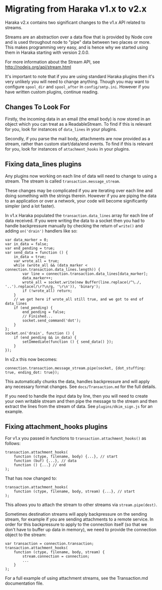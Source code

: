 Migrating from Haraka v1.x to v2.x
==================================

Haraka v2.x contains two significant changes to the v1.x API related to
streams.

Streams are an abstraction over a data flow that is provided by Node core
and is used throughout node to "pipe" data between two places or more. This
makes programming very easy, and is hence why we started using them in Haraka
starting with version 2.0.0.

For more information about the Stream API, see 
http://nodejs.org/api/stream.html

It's important to note that if you are using standard Haraka plugins then
it's very unlikely you will need to change anything. Though you may want
to configure `spool_dir` and `spool_after` in `config/smtp.ini`. However if
you have written custom plugins, continue reading.

Changes To Look For
-------------------

Firstly, the incoming data in an email (the email body) is now stored in an
object which you can treat as a ReadableStream. To find if this is relevant
for you, look for instances of `data_lines` in your plugins.

Secondly, if you parse the mail body, attachments are now provided as a
stream, rather than custom start/data/end events. To find if this is relevant
for you, look for instances of `attachment_hooks` in your plugins.

Fixing data\_lines plugins
-------------------------

Any plugins now working on each line of data will need to change to using a
stream. The stream is called `transaction.message_stream`.

These changes may be complicated if you are iterating over each line and
doing something with the strings therein. However if you are piping the data
to an application or over a network, your code will become significantly
simpler (and a lot faster).

In v1.x Haraka populated the `transaction.data_lines` array for each line of 
data received.  If you were writing the data to a socket then you had to handle 
backpressure manually by checking the return of `write()` and adding 
`on('drain')` handlers like so:

    var data_marker = 0;
    var in_data = false;
    var end_pending = true;
    var send_data = function () {
        in_data = true;
        var wrote_all = true;
        while (wrote_all && (data_marker < connection.transaction.data_lines.length)) {
            var line = connection.transaction.data_lines[data_marker];
            data_marker++;
            wrote_all = socket.write(new Buffer(line.replace(/^\./, '..').replace(/\r?\n/g, '\r\n')), 'binary');
            if (!wrote_all) return;
        }
        // we get here if wrote_all still true, and we got to end of data_lines
        if (end_pending) {
            end_pending = false;
            // Finished...
            socket.send_command('dot');
        }
    };
    socket.on('drain', function () {
        if (end_pending && in_data) {
            setImmediate(function () { send_data() });
        }
    });

In v2.x this now becomes:

    connection.transaction.message_stream.pipe(socket, {dot_stuffing: true, ending_dot: true});
    
This automatically chunks the data, handles backpressure and will apply any 
necessary format changes.  See `docs/Transaction.md` for the full details.

If you need to handle the input data by line, then you will need to create 
your own writable stream and then pipe the message to the stream and then 
extract the lines from the stream of data.  See `plugins/dkim_sign.js` for 
an example. 

Fixing attachment\_hooks plugins
-------------------------------

For v1.x you passed in functions to `transaction.attachment_hooks()` as
follows:

    transaction.attachment_hooks(
        function (ctype, filename, body) {...}, // start
        function (buf) {...}, // data
        function () {...} // end
    );

That has now changed to:

    transaction.attachment_hooks(
        function (ctype, filename, body, stream) {...}, // start
    );

This allows you to attach the stream to other streams via `stream.pipe(dest)`.

Sometimes destination streams will apply backpressure on the sending stream,
for example if you are sending attachments to a remote service. In order
for this backpressure to apply to the connection itself (so that we don't
have to buffer up data in memory), we need to provide the connection object
to the stream:
    
    var transaction = connection.transaction;
    transaction.attachment_hooks(
        function (ctype, filename, body, stream) {
            stream.connection = connection;
            ...
        }
    );

For a full example of using attachment streams, see the Transaction.md
documentation file.
